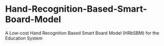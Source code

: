 # Hand-Recognition-Based-Smart-Board-Model
A Low-cost Hand Recognition Based Smart Board Model (HRbSBM) for the Education System
